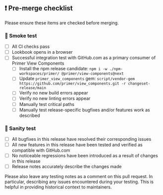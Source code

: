 ## ❗ Pre-merge checklist

Please ensure these items are checked before merging.

### 🔎 Smoke test

- [ ] All CI checks pass
- [ ] Lookbook opens in a browser
- [ ] Successful integration test with GitHub.com as a primary consumer of Primer View Components
  - [ ] Install the npm release candidate: `npm i -w ./npm-workspaces/primer/ @primer/view-components@next`
  - [ ] Update `primer_view_components` gem: `script/vendor-gem https://github.com/primer/view_components.git -r changeset-release/main`
  - [ ] Verify no new build errors appear
  - [ ] Verify no new linting errors appear
  - [ ] Manually test critical paths
  - [ ] Manually test release-specific bugfixes and/or features work as described

### 🤔 Sanity test

- [ ] All bugfixes in this release have resolved their corresponding issues
- [ ] All new features in this release have been tested and verified as compatible with GitHub.com
- [ ] No noticeable regressions have been introduced as a result of changes in this release
- [ ] Release notes accurately describe the changes made

Please also leave any testing notes as a comment on this pull request. In particular, describing any issues encountered during your testing. This is helpful in providing historical context to maintainers.
